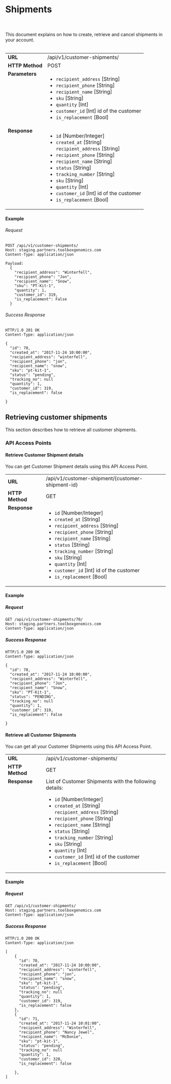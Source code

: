 
# Shipments
<br><br>
This document explains on how to create, retrieve and cancel shipments in your account.
<br><br>

<table>
  <tr>
    <td><strong>URL</strong></td>
    <td> /api/v1/customer-shipments/ </td>
  </tr>
  <tr>
    <td><strong>HTTP Method</strong></td>
    <td> POST </td>
  </tr>
  <tr>
    <td valign="top"><strong>Parameters</strong></td>
    <td>
      <ul>
        <li><code>recipient_address</code> [String]</li>
        <li><code>recipient_phone</code> [String]</li>
        <li><code>recipient_name</code> [String]</li>
        <li><code>sku</code> [String] </li>
        <li><code>quantity</code> [Int] </li>
        <li><code>customer_id</code> [Int] id of the customer</li>
        <li><code>is_replacement</code> [Bool]</li>
      </ul>
    </td>
  </tr>
  <tr>
    <td valign="top"><strong>Response</strong></td>
    <td>
      <ul>
        <li><code>id</code> [Number/Integer]</li>
        <li><code>created_at</code> [String]</li
        <li><code>recipient_address</code> [String]</li>
        <li><code>recipient_phone</code> [String]</li>
        <li><code>recipient_name</code> [String]</li>
        <li><code>status</code> [String]</li>
        <li><code>tracking_number</code> [String]</li>
        <li><code>sku</code> [String] </li>
        <li><code>quantity</code> [Int] </li>
        <li><code>customer_id</code> [Int] id of the customer</li>
        <li><code>is_replacement</code> [Bool]</li>
      </ul>
    </td>
  </tr>
</table>


#### Example

###### Request

```
POST /api/v1/customer-shipments/
Host: staging.partners.toolboxgenomics.com
Content-Type: application/json

Payload:
  {
    "recipient_address": "Winterfell",
    "recipient_phone": "Jon",
    "recipient_name": "Snow",
    "sku": "PT-Kit-1",
    "quantity": 1,
    "customer_id": 319,
    "is_replacement": False
  }

```

###### Success Response

```
HTTP/1.0 201 OK 
Content-Type: application/json

{
  "id": 70,
  "created_at": "2017-11-24 10:00:00",
  "recipient_address": "winterfell",
  "recipient_phone": "jon",
  "recipient_name": "snow",
  "sku": "pt-kit-1",
  "status": "pending",
  "tracking_no": null
  "quantity": 1,
  "customer_id": 319,
  "is_replacement": false

}

```

## Retrieving customer shipments

This section describes how to retrieve all customer shipments.

### API Access Points
#### Retrieve Customer Shipment details
You can get Customer Shipment details using this API Access Point.
<table>
  <tr>
    <td><strong>URL</strong></td>
    <td> /api/v1/customer-shipment/{customer-shipment-id} </td>
  </tr>
  <tr>
    <td><strong>HTTP Method</strong></td>
    <td> GET </td>
  </tr>
  <tr>
    <td valign="top"><strong>Response</strong></td>
    <td>
      <ul>
        <li><code>id</code> [Number/Integer]</li>
        <li><code>created_at</code> [String]</li>
        <li><code>recipient_address</code> [String]</li>
        <li><code>recipient_phone</code> [String]</li>
        <li><code>recipient_name</code> [String]</li>
        <li><code>status</code> [String]</li>
        <li><code>tracking_number</code> [String]</li>
        <li><code>sku</code> [String] </li>
        <li><code>quantity</code> [Int] </li>
        <li><code>customer_id</code> [Int] id of the customer</li>
        <li><code>is_replacement</code> [Bool]</li>
      </ul>
    </td>
  </tr>
</table>

#### Example


##### Request

```
GET /api/v1/customer-shipments/70/
Host: staging.partners.toolboxgenomics.com
Content-Type: application/json

```

##### Success Response

```
HTTP/1.0 200 OK 
Content-Type: application/json

{
  "id": 70,
  "created_at": "2017-11-24 10:00:00",
  "recipient_address": "Winterfell",
  "recipient_phone": "Jon",
  "recipient_name": "Snow",
  "sku": "PT-Kit-1",
  "status": "PENDING",
  "tracking_no": null
  "quantity": 1,
  "customer_id": 319,
  "is_replacement": False

}
```

#### Retrieve all Customer Shipments
You can get all your Customer Shipments using this API Access Point.
<table>
  <tr>
    <td><strong>URL</strong></td>
    <td> /api/v1/customer-shipments/ </td>
  </tr>
  <tr>
    <td><strong>HTTP Method</strong></td>
    <td> GET </td>
  </tr>
  <tr>
    <td valign="top"><strong>Response</strong></td>
    <td>
    List of Customer Shipments with the following details:
      <ul>
        <li><code>id</code> [Number/Integer]</li>
        <li><code>created_at</code> [String]</li
        <li><code>recipient_address</code> [String]</li>
        <li><code>recipient_phone</code> [String]</li>
        <li><code>recipient_name</code> [String]</li>
        <li><code>status</code> [String]</li>
        <li><code>tracking_number</code> [String]</li>
        <li><code>sku</code> [String] </li>
        <li><code>quantity</code> [Int] </li>
        <li><code>customer_id</code> [Int] id of the customer</li>
        <li><code>is_replacement</code> [Bool]</li>
      </ul>
    </td>
  </tr>
</table>

#### Example


##### Request

```
GET /api/v1/customer-shipments/
Host: staging.partners.toolboxgenomics.com
Content-Type: application/json

```

##### Success Response

```
HTTP/1.0 200 OK 
Content-Type: application/json

[
    {
      "id": 70,
      "created_at": "2017-11-24 10:00:00",
      "recipient_address": "winterfell",
      "recipient_phone": "jon",
      "recipient_name": "snow",
      "sku": "pt-kit-1",
      "status": "pending",
      "tracking_no": null
      "quantity": 1,
      "customer_id": 319,
      "is_replacement": false
    },
    {
      "id": 71,
      "created_at": "2017-11-24 10:01:00",
      "recipient_address": "Winterfell",
      "recipient_phone": "Nancy Jewel",
      "recipient_name": "McDonie",
      "sku": "pt-kit-1",
      "status": "pending",
      "tracking_no": null
      "quantity": 1,
      "customer_id": 320,
      "is_replacement": false

    },
]
```
